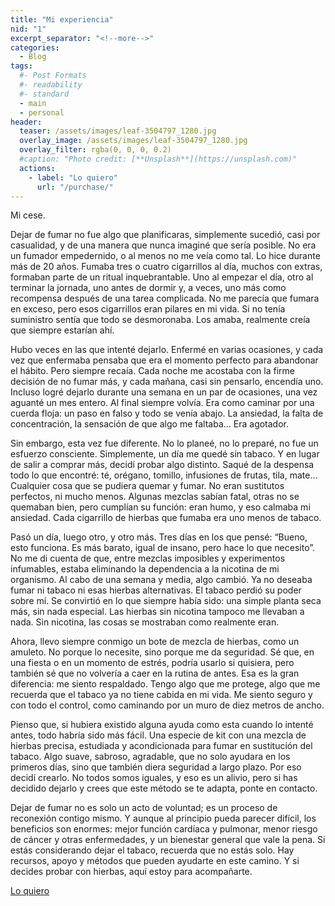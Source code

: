 ```yaml
---
title: "Mi experiencia"
nid: "1"
excerpt_separator: "<!--more-->"
categories:
  - Blog
tags:
  #- Post Formats
  #- readability
  #- standard
  - main
  - personal
header:
  teaser: /assets/images/leaf-3504797_1280.jpg
  overlay_image: /assets/images/leaf-3504797_1280.jpg
  overlay_filter: rgba(0, 0, 0, 0.2)
  #caption: "Photo credit: [**Unsplash**](https://unsplash.com)"
  actions:
    - label: "Lo quiero"
      url: "/purchase/"
---
```

Mi cese.

<!--more-->

Dejar de fumar no fue algo que planificaras, simplemente sucedió, casi por casualidad, y de una manera que nunca imaginé que sería posible. No era un fumador empedernido, o al menos no me veía como tal. Lo hice durante más de 20 años. Fumaba tres o cuatro cigarrillos al día, muchos con extras, formaban parte de un ritual inquebrantable. Uno al empezar el día, otro al terminar la jornada, uno antes de dormir y, a veces, uno más como recompensa después de una tarea complicada. No me parecía que fumara en exceso, pero esos cigarrillos eran pilares en mi vida. Si no tenía suministro sentía que todo se desmoronaba. Los amaba, realmente creía que siempre estarían ahí.

Hubo veces en las que intenté dejarlo. Enfermé en varias ocasiones, y cada vez que enfermaba pensaba que era el momento perfecto para abandonar el hábito. Pero siempre recaía. Cada noche me acostaba con la firme decisión de no fumar más, y cada mañana, casi sin pensarlo, encendía uno. Incluso logré dejarlo durante una semana en un par de ocasiones, una vez aguanté un mes entero. Al final siempre volvía. Era como caminar por una cuerda floja: un paso en falso y todo se venía abajo. La ansiedad, la falta de concentración, la sensación de que algo me faltaba… Era agotador.

Sin embargo, esta vez fue diferente. No lo planeé, no lo preparé, no fue un esfuerzo consciente. Simplemente, un día me quedé sin tabaco. Y en lugar de salir a comprar más, decidí probar algo distinto. Saqué de la despensa todo lo que encontré: té, orégano, tomillo, infusiones de frutas, tila, mate… Cualquier cosa que se pudiera quemar y fumar. No eran sustitutos perfectos, ni mucho menos. Algunas mezclas sabían fatal, otras no se quemaban bien, pero cumplían su función: eran humo, y eso calmaba mi ansiedad. Cada cigarrillo de hierbas que fumaba era uno menos de tabaco.

Pasó un día, luego otro, y otro más. Tres días en los que pensé: “Bueno, esto funciona. Es más barato, igual de insano, pero hace lo que necesito”. No me di cuenta de que, entre mezclas imposibles y experimentos infumables, estaba eliminando la dependencia a la nicotina de mi organismo. Al cabo de una semana y media, algo cambió. Ya no deseaba fumar ni tabaco ni esas hierbas alternativas. El tabaco perdió su poder sobre mí. Se convirtió en lo que siempre había sido: una simple planta seca más, sin nada especial. Las hierbas sin nicotina tampoco me llevaban a nada. Sin nicotina, las cosas se mostraban como realmente eran.

Ahora, llevo siempre conmigo un bote de mezcla de hierbas, como un amuleto. No porque lo necesite, sino porque me da seguridad. Sé que, en una fiesta o en un momento de estrés, podría usarlo si quisiera, pero también sé que no volvería a caer en la rutina de antes. Esa es la gran diferencia: me siento respaldado. Tengo algo que me protege, algo que me recuerda que el tabaco ya no tiene cabida en mi vida. Me siento seguro y con todo el control, como caminando por un muro de diez metros de ancho.

Pienso que, si hubiera existido alguna ayuda como esta cuando lo intenté antes, todo habría sido más fácil. Una especie de kit con una mezcla de hierbas precisa, estudiada y acondicionada para fumar en sustitución del tabaco. Algo suave, sabroso, agradable, que no solo ayudara en los primeros días, sino que también diera seguridad a largo plazo. Por eso decidí crearlo. No todos somos iguales, y eso es un alivio, pero si has decidido dejarlo y crees que este método se te adapta, ponte en contacto.

Dejar de fumar no es solo un acto de voluntad; es un proceso de reconexión contigo mismo. Y aunque al principio pueda parecer difícil, los beneficios son enormes: mejor función cardíaca y pulmonar, menor riesgo de cáncer y otras enfermedades, y un bienestar general que vale la pena. Si estás considerando dejar el tabaco, recuerda que no estás solo. Hay recursos, apoyo y métodos que pueden ayudarte en este camino. Y si decides probar con hierbas, aquí estoy para acompañarte.


[Lo quiero](/purchase/)